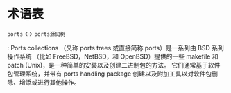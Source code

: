 # 术语表

`ports` <-> `ports源码树`

:    Ports collections （又称 ports trees 或直接简称 ports）是一系列由 BSD 系列操作系统
    （比如 FreeBSD，NetBSD，和 OpenBSD）提供的一些 makefile 和 patch (Unix)，是一种简单的安装以及创建二进制包的方法。
    它们通常基于软件包管理系统，并带有 ports handling package 创建以及附加工具以对软件包删除、增添或进行其他操作。
